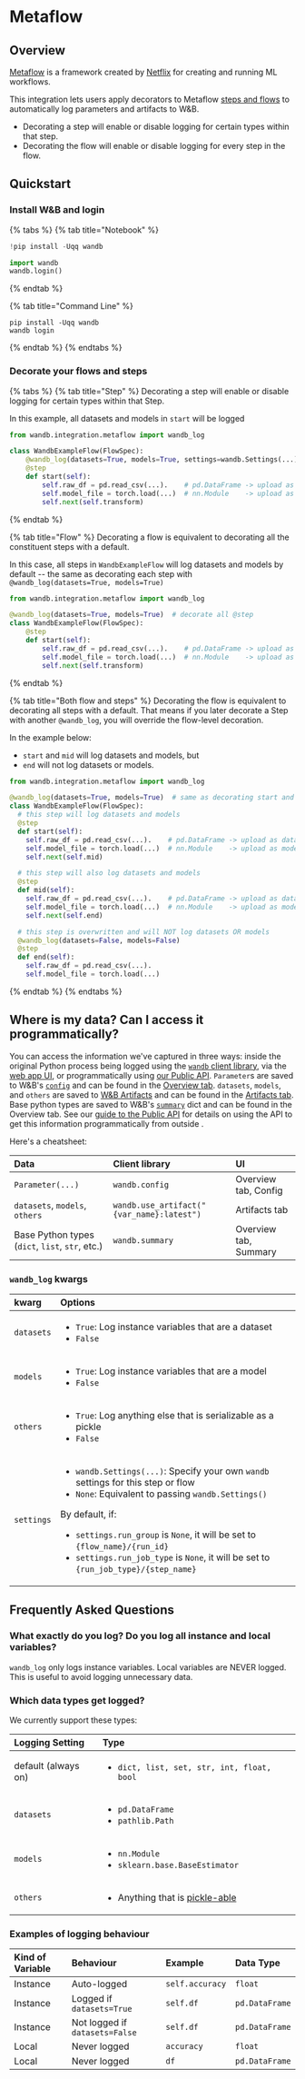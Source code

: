 # Metaflow

## Overview

[Metaflow](https://docs.metaflow.org/) is a framework created by [Netflix](https://netflixtechblog.com/) for creating and running ML workflows.

This integration lets users apply decorators to Metaflow [steps and flows](https://docs.metaflow.org/metaflow/basics) to automatically log parameters and artifacts to W&B.

* Decorating a step will enable or disable logging for certain types within that step.
* Decorating the flow will enable or disable logging for every step in the flow.

## Quickstart

### Install W&B and login

{% tabs %}
{% tab title="Notebook" %}
```python
!pip install -Uqq wandb

import wandb
wandb.login()
```
{% endtab %}

{% tab title="Command Line" %}
```
pip install -Uqq wandb
wandb login
```
{% endtab %}
{% endtabs %}

### Decorate your flows and steps

{% tabs %}
{% tab title="Step" %}
Decorating a step will enable or disable logging for certain types within that Step.

In this example, all datasets and models in `start` will be logged

```python
from wandb.integration.metaflow import wandb_log

class WandbExampleFlow(FlowSpec):
    @wandb_log(datasets=True, models=True, settings=wandb.Settings(...))
    @step
    def start(self):
        self.raw_df = pd.read_csv(...).    # pd.DataFrame -> upload as dataset
        self.model_file = torch.load(...)  # nn.Module    -> upload as model
        self.next(self.transform)
```
{% endtab %}

{% tab title="Flow" %}
Decorating a flow is equivalent to decorating all the constituent steps with a default.

In this case, all steps in `WandbExampleFlow` will log datasets and models by default -- the same as decorating each step with `@wandb_log(datasets=True, models=True)`

```python
from wandb.integration.metaflow import wandb_log

@wandb_log(datasets=True, models=True)  # decorate all @step 
class WandbExampleFlow(FlowSpec):
    @step
    def start(self):
        self.raw_df = pd.read_csv(...).    # pd.DataFrame -> upload as dataset
        self.model_file = torch.load(...)  # nn.Module    -> upload as model
        self.next(self.transform)
```
{% endtab %}

{% tab title="Both flow and steps" %}
Decorating the flow is equivalent to decorating all steps with a default. That means if you later decorate a Step with another `@wandb_log`, you will override the flow-level decoration.

In the example below:

* `start` and `mid` will log datasets and models, but
* `end` will not log datasets or models.

```python
from wandb.integration.metaflow import wandb_log

@wandb_log(datasets=True, models=True)  # same as decorating start and mid
class WandbExampleFlow(FlowSpec):
  # this step will log datasets and models
  @step
  def start(self):
    self.raw_df = pd.read_csv(...).    # pd.DataFrame -> upload as dataset
    self.model_file = torch.load(...)  # nn.Module    -> upload as model
    self.next(self.mid)

  # this step will also log datasets and models
  @step
  def mid(self):
    self.raw_df = pd.read_csv(...).    # pd.DataFrame -> upload as dataset
    self.model_file = torch.load(...)  # nn.Module    -> upload as model
    self.next(self.end)

  # this step is overwritten and will NOT log datasets OR models
  @wandb_log(datasets=False, models=False)
  @step
  def end(self):
    self.raw_df = pd.read_csv(...).    
    self.model_file = torch.load(...)
```
{% endtab %}
{% endtabs %}

## Where is my data? Can I access it programmatically?

You can access the information we've captured in three ways: inside the original Python process being logged using the [`wandb` client library](../../../ref/python/), via the [web app UI](../../../ref/app/), or programmatically using [our Public API](../../../ref/python/public-api/). `Parameter`s are saved to W&B's [`config`](../../track/config.md) and can be found in the [Overview tab](../../../ref/app/pages/run-page.md#overview-tab). `datasets`, `models`, and `others` are saved to [W&B Artifacts](../../artifacts/artifacts-core-concepts.md) and can be found in the [Artifacts tab](../../../ref/app/pages/run-page.md#artifacts-tab). Base python types are saved to W&B's [`summary`](../../track/log/) dict and can be found in the Overview tab. See our [guide to the Public API](../../track/public-api-guide.md) for details on using the API to get this information programmatically from outside .

Here's a cheatsheet:

| Data | Client library | UI |
| :--- | :--- | :--- |
| `Parameter(...)` | `wandb.config` | Overview tab, Config  |
| `datasets`, `models`, `others` | `wandb.use_artifact("{var_name}:latest")` | Artifacts tab |
| Base Python types \(`dict`, `list`, `str`, etc.\) | `wandb.summary` | Overview tab,  Summary |

### `wandb_log` kwargs

<table>
  <thead>
    <tr>
      <th style="text-align:left">kwarg</th>
      <th style="text-align:left">Options</th>
    </tr>
  </thead>
  <tbody>
    <tr>
      <td style="text-align:left"><code>datasets</code>
      </td>
      <td style="text-align:left">
        <ul>
          <li><code>True</code>: Log instance variables that are a dataset</li>
          <li><code>False</code>
          </li>
        </ul>
      </td>
    </tr>
    <tr>
      <td style="text-align:left"><code>models</code>
      </td>
      <td style="text-align:left">
        <ul>
          <li><code>True</code>: Log instance variables that are a model</li>
          <li><code>False</code>
          </li>
        </ul>
      </td>
    </tr>
    <tr>
      <td style="text-align:left"><code>others</code>
      </td>
      <td style="text-align:left">
        <ul>
          <li><code>True</code>: Log anything else that is serializable as a pickle</li>
          <li><code>False</code>
          </li>
        </ul>
      </td>
    </tr>
    <tr>
      <td style="text-align:left"><code>settings</code>
      </td>
      <td style="text-align:left">
        <ul>
          <li><code>wandb.Settings(...)</code>: Specify your own <code>wandb</code> settings
            for this step or flow</li>
          <li><code>None</code>: Equivalent to passing <code>wandb.Settings()</code>
          </li>
        </ul>
        <p>By default, if:</p>
        <ul>
          <li><code>settings.run_group</code> is <code>None</code>, it will be set to <code>{flow_name}/{run_id}</code>
          </li>
          <li><code>settings.run_job_type</code> is <code>None</code>, it will be set
            to <code>{run_job_type}/{step_name}</code>
          </li>
        </ul>
      </td>
    </tr>
  </tbody>
</table>

## Frequently Asked Questions

### What exactly do you log? Do you log all instance and local variables?

`wandb_log` only logs instance variables.  Local variables are NEVER logged.  This is useful to avoid logging unnecessary data.  

### Which data types get logged?

We currently support these types:

<table>
  <thead>
    <tr>
      <th style="text-align:left">Logging Setting</th>
      <th style="text-align:left">Type</th>
    </tr>
  </thead>
  <tbody>
    <tr>
      <td style="text-align:left">default (always on)</td>
      <td style="text-align:left">
        <ul>
          <li><code>dict, list, set, str, int, float, bool</code>
          </li>
        </ul>
      </td>
    </tr>
    <tr>
      <td style="text-align:left"><code>datasets</code>
      </td>
      <td style="text-align:left">
        <ul>
          <li><code>pd.DataFrame</code>
          </li>
          <li><code>pathlib.Path</code>
          </li>
        </ul>
      </td>
    </tr>
    <tr>
      <td style="text-align:left"><code>models</code>
      </td>
      <td style="text-align:left">
        <ul>
          <li><code>nn.Module</code>
          </li>
          <li><code>sklearn.base.BaseEstimator</code>
          </li>
        </ul>
      </td>
    </tr>
    <tr>
      <td style="text-align:left"><code>others</code>
      </td>
      <td style="text-align:left">
        <ul>
          <li>Anything that is <a href="https://wiki.python.org/moin/UsingPickle">pickle-able</a>
          </li>
        </ul>
      </td>
    </tr>
  </tbody>
</table>

### Examples of logging behaviour

| Kind of Variable | Behaviour | Example | Data Type |
| :--- | :--- | :--- | :--- |
| Instance | Auto-logged | `self.accuracy` | `float` |
| Instance | Logged if `datasets=True` | `self.df` | `pd.DataFrame` |
| Instance | Not logged if `datasets=False` | `self.df` | `pd.DataFrame` |
| Local | Never logged | `accuracy` | `float` |
| Local | Never logged | `df` | `pd.DataFrame` |

